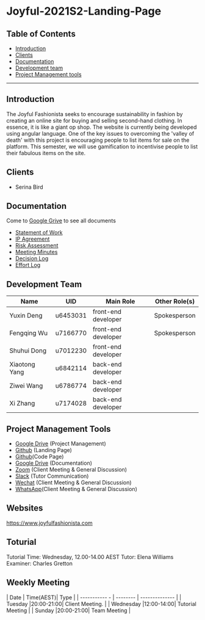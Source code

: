 # Joyful-2021S2-Landing-Page

## Table of Contents

  - <a href="#introduction">Introduction</a>
  - <a href="#clients">Clients</a>
  - <a href="#documentation">Documentation</a>
  - <a href="#development-team">Development team</a>
  - <a href="#project-management-tools">Project Management tools</a>

------

## Introduction

The Joyful Fashionista seeks to encourage sustainability in fashion by creating an online site for buying and selling second-hand clothing. In essence, it is like a giant op shop. The website is currently being developed using angular language. One of the key issues to overcoming the 'valley of death' with this project is encouraging people to list items for sale on the platform. This semester, we will use gamification to incentivise people to list their fabulous items on the site.


## Clients

* Serina Bird


## Documentation 

Come to <a href="https://drive.google.com/drive/folders/1bM7bPwph3emiZHA4MKNawz3mOIQRuwcr">Google Grive</a> to see all documents

  - <a href="https://drive.google.com/drive/folders/1rGMV09DvLGUQj49l7cGAazYoBmpyBSZT">Statement of Work</a>
  - <a href="https://drive.google.com/drive/folders/1rGMV09DvLGUQj49l7cGAazYoBmpyBSZT">IP Agreement</a>
  - <a href="https://drive.google.com/drive/folders/1ZcHB7yqxaZ-Vj5rogNaCm3GCa_FjAzkv">Risk Assessment</a>
  - <a href="https://drive.google.com/drive/folders/1ucczkT4phnvoJPcNjaxpIVCvHBDNjDbB">Meeting Minutes</a>
  - <a href="https://drive.google.com/drive/folders/1YH3GgVKqmLInCZJAEVPa8LDwV5Z690Zq">Decision Log</a>
  - <a href="https://drive.google.com/drive/folders/15AAlkbmQxxp1Y-bnSmvliD4jJffaWwW3">Effort Log</a>


## Development Team

| Name              | UID      | Main Role           | Other Role(s)   |
| ----------------- | -------- | ------------------- | --------------- |
| Yuxin Deng        | u6453031 | front-end developer |  Spokesperson   |
| Fengqing Wu       | u7166770 | front-end developer |  Spokesperson   |
| Shuhui Dong       | u7012230 | front-end developer |                 |
| Xiaotong Yang     | u6842114 | back-end developer  |                 |
| Ziwei Wang        | u6786774 | back-end developer  |                 |
| Xi Zhang          | u7174028 | back-end developer  |                 |

## Project Management Tools

* [Google Drive](https://docs.google.com/spreadsheets/d/1uTVNq-TRriLyWGHdYeMivwb_OOpOsT9f/edit#gid=918628382) (Project Management)
* [Github](https://github.com/u6453031/Joyful/tree/main) (Landing Page)
* [Github](https://github.com/u6453031/Joyful---Game-code)(Code Page)
* [Google Drive](https://drive.google.com/drive/folders/1bM7bPwph3emiZHA4MKNawz3mOIQRuwcr) (Documentation)
* [Zoom](https://zoom.us) (Client Meeting & General Discussion)
* [Slack](https://app.slack.com/client/T01LSELGRL3/C01Q9FTLC04) (Tutor Communication)
* [Wechat](https://web.wechat.com/?lang=en) (Client Meeting & General Discussion)
* [WhatsApp](https://web.whatsapp.com)(Client Meeting & General Discussion)

## Websites
https://www.joyfulfashionista.com

## Toturial
Tutorial Time: Wednesday, 12.00-14.00 AEST
Tutor: Elena Williams
Examiner: Charles Gretton

## Weekly Meeting
| Date          | Time(AEST)| Type             | 
| ----------- - | --------  | --------------   |
| Tuesday       |20:00-21:00| Client Meeting.  |
| Wednesday     |12:00-14:00| Tutorial Meeting | 
| Sunday        |20:00-21:00| Team Meeting     |



